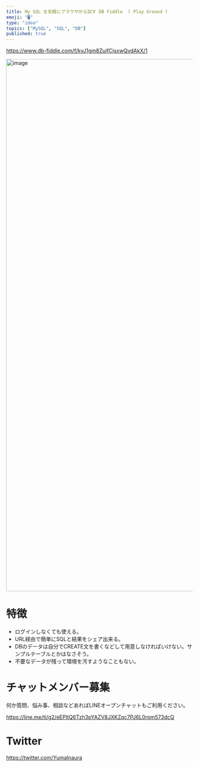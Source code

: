 ```yaml
---
title: My SQL を気軽にブラウザから試す DB Fiddle  ( Play Ground )
emoji: "🖥"
type: "idea"
topics: ["MySQL", "SQL", "DB"]
published: true
---
```


https://www.db-fiddle.com/f/kyJ1gm8ZuifCjsxwQvdAkX/1

<img width="1431" alt="image" src="https://user-images.githubusercontent.com/13635059/201459175-dff780ce-ef04-4ad3-b5f2-0ab8303eba42.png">


# 特徴

- ログインしなくても使える。
- URL経由で簡単にSQLと結果をシェア出来る。
- DBのデータは自分でCREATE文を書くなどして用意しなければいけない。サンプルテーブルとかはなさそう。
- 不要なデータが残って環境を汚すようなこともない。

# チャットメンバー募集


何か質問、悩み事、相談などあればLINEオープンチャットもご利用ください。

https://line.me/ti/g2/eEPltQ6Tzh3pYAZV8JXKZqc7PJ6L0rpm573dcQ


# Twitter

https://twitter.com/YumaInaura

